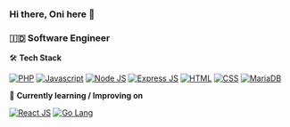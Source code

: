### Hi there, Oni here 👋
### 🇮🇩   Software Engineer

🛠️ **Tech Stack**

[![PHP](https://camo.githubusercontent.com/d7ba210f82ceb7e859a7af77d55bd1e9c255e999dca21b479dde7da3c947f9e4/68747470733a2f2f696d672e736869656c64732e696f2f62616467652f5048502d3238324333343f6c6f676f3d706870266c6f676f436f6c6f723d373737424234)](https://www.php.net/)
[![Javascript](https://camo.githubusercontent.com/9fbc26ddc8e49b729b7d4911a68049839bd75af167ff6ddc61a0d896f0244cd6/68747470733a2f2f696d672e736869656c64732e696f2f62616467652f4a6176615363726970742d3238324333343f6c6f676f3d6a617661736372697074266c6f676f436f6c6f723d463744463145)](https://www.javascript.com/)
[![Node JS](https://camo.githubusercontent.com/03cc51fb4586cb79724ffc889889c2cf02df09640106ff856ffcbd0e665f7485/68747470733a2f2f696d672e736869656c64732e696f2f62616467652f4e6f64652e6a732d3238324333343f6c6f676f3d6e6f64652e6a73266c6f676f436f6c6f723d333339393333)](https://nodejs.org)
[![Express JS](https://camo.githubusercontent.com/15bae9840e64400389eef74cac007cbc834ca65dadbc229bfc6310e8fa465b5e/68747470733a2f2f696d672e736869656c64732e696f2f62616467652f457870726573732d3238324333343f6c6f676f3d65787072657373266c6f676f436f6c6f723d464646464646)](https://expressjs.com/)
[![HTML](https://camo.githubusercontent.com/94aafdad2b6e8c1045f2ca410faa15805b288be681986013570c3ee10f2538ff/68747470733a2f2f696d672e736869656c64732e696f2f62616467652f48544d4c352d3238324333343f6c6f676f3d68746d6c35266c6f676f436f6c6f723d453334463236)](https://html.spec.whatwg.org/)
[![CSS](https://camo.githubusercontent.com/943d3533e2fecb609222e73e73cd09447906961afcd111fdf754a0815cebaf2b/68747470733a2f2f696d672e736869656c64732e696f2f62616467652f435353332d3238324333343f6c6f676f3d63737333266c6f676f436f6c6f723d313537324236)](https://www.w3.org/TR/CSS/#css)
[![MariaDB](https://camo.githubusercontent.com/f602c57fa40a15e1769dc4ef7b8cc19ad01c2edd3baf7fdbcdf07d442ff59733/68747470733a2f2f696d672e736869656c64732e696f2f62616467652f4d6172696144422d3238324333343f6c6f676f3d6d617269616462266c6f676f436f6c6f723d363144414642)](https://mariadb.org/)

📖 **Currently learning / Improving on**

[![React JS](https://camo.githubusercontent.com/c244a8c4d3d42483e6b29601edeff66f667a345244fff7b07158f830dbee8b18/68747470733a2f2f696d672e736869656c64732e696f2f62616467652f5265616374204a532d3238324333343f6c6f676f3d7265616374266c6f676f436f6c6f723d363144414642)](https://react.dev/)
[![Go Lang](https://camo.githubusercontent.com/b755408c7065e740af8fa8b3e1d6b45447f87b4c64c4f738e239bb84f6c82d60/68747470733a2f2f696d672e736869656c64732e696f2f62616467652f474f6c616e672d3238324333343f6c6f676f3d676f266c6f676f436f6c6f723d363144414642)](https://go.dev/)

<!--
**oniseven/oniseven** is a ✨ _special_ ✨ repository because its `README.md` (this file) appears on your GitHub profile.

Here are some ideas to get you started:

- 🔭 I’m currently working on ...
- 🌱 I’m currently learning ...
- 👯 I’m looking to collaborate on ...
- 🤔 I’m looking for help with ...
- 💬 Ask me about ...
- 📫 How to reach me: ...
- 😄 Pronouns: ...
- ⚡ Fun fact: ...
-->
